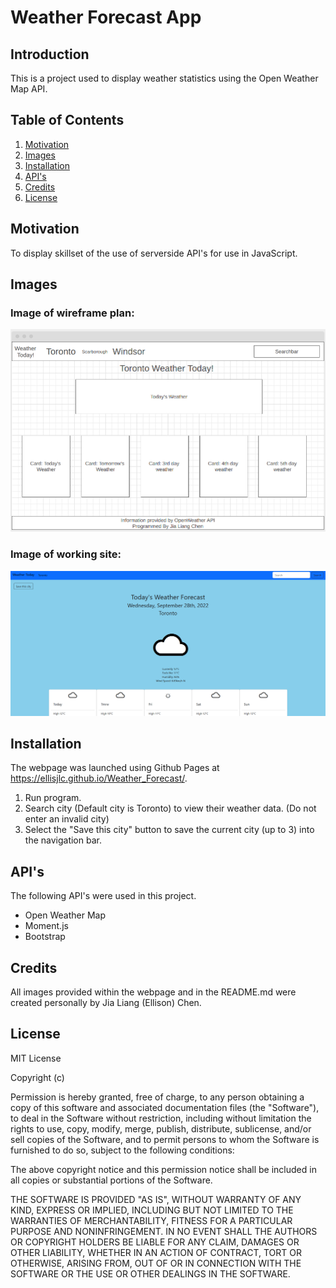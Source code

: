 # Weather Forecast App

## Introduction
This is a project used to display weather statistics using the Open Weather Map API.

## Table of Contents

1. [Motivation](#motivation)
2. [Images](#images)
3. [Installation](#installation)
4. [API's](#API's)
5. [Credits](#credits)
6. [License](#license)

## Motivation
To display skillset of the use of serverside API's for use in JavaScript.

## Images
### Image of wireframe plan:

![Wireframe 1](./assets/images/wireframe.png)

### Image of working site:

![Program sample](./assets/images/preview.png)


## Installation
The webpage was launched using Github Pages at https://ellisjlc.github.io/Weather_Forecast/.

1. Run program.
2. Search city (Default city is Toronto) to view their weather data. (Do not enter an invalid city)
3. Select the "Save this city" button to save the current city (up to 3) into the navigation bar.

## API's
The following API's were used in this project.
- Open Weather Map
- Moment.js
- Bootstrap

## Credits
All images provided within the webpage and in the README.md were created personally by Jia Liang (Ellison) Chen.

## License
MIT License

Copyright (c)

Permission is hereby granted, free of charge, to any person obtaining a copy
of this software and associated documentation files (the "Software"), to deal
in the Software without restriction, including without limitation the rights
to use, copy, modify, merge, publish, distribute, sublicense, and/or sell
copies of the Software, and to permit persons to whom the Software is
furnished to do so, subject to the following conditions:

The above copyright notice and this permission notice shall be included in all
copies or substantial portions of the Software.

THE SOFTWARE IS PROVIDED "AS IS", WITHOUT WARRANTY OF ANY KIND, EXPRESS OR
IMPLIED, INCLUDING BUT NOT LIMITED TO THE WARRANTIES OF MERCHANTABILITY,
FITNESS FOR A PARTICULAR PURPOSE AND NONINFRINGEMENT. IN NO EVENT SHALL THE
AUTHORS OR COPYRIGHT HOLDERS BE LIABLE FOR ANY CLAIM, DAMAGES OR OTHER
LIABILITY, WHETHER IN AN ACTION OF CONTRACT, TORT OR OTHERWISE, ARISING FROM,
OUT OF OR IN CONNECTION WITH THE SOFTWARE OR THE USE OR OTHER DEALINGS IN THE
SOFTWARE.
